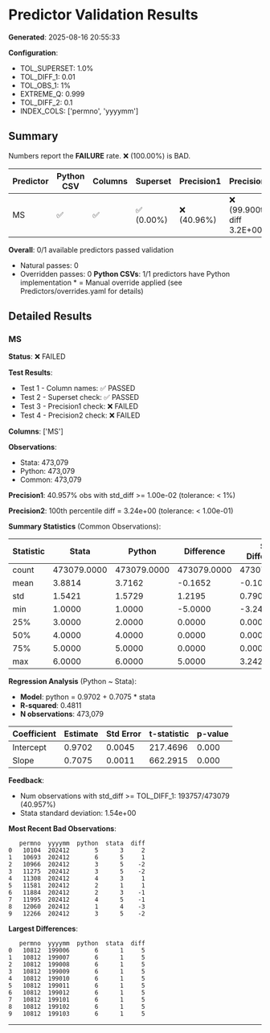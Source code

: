 # Predictor Validation Results

**Generated**: 2025-08-16 20:55:33

**Configuration**:
- TOL_SUPERSET: 1.0%
- TOL_DIFF_1: 0.01
- TOL_OBS_1: 1%
- EXTREME_Q: 0.999
- TOL_DIFF_2: 0.1
- INDEX_COLS: ['permno', 'yyyymm']

## Summary

Numbers report the **FAILURE** rate. ❌ (100.00%) is BAD.

| Predictor                 | Python CSV | Columns  | Superset  | Precision1   | Precision2              |
|---------------------------|------------|----------|-----------|--------------|-------------------------|
| MS                        | ✅         | ✅       | ✅ (0.00%)   | ❌ (40.96%)   | ❌ (99.900th diff 3.2E+00) |

**Overall**: 0/1 available predictors passed validation
  - Natural passes: 0
  - Overridden passes: 0
**Python CSVs**: 1/1 predictors have Python implementation
\* = Manual override applied (see Predictors/overrides.yaml for details)

## Detailed Results

### MS

**Status**: ❌ FAILED

**Test Results**:
- Test 1 - Column names: ✅ PASSED
- Test 2 - Superset check: ✅ PASSED
- Test 3 - Precision1 check: ❌ FAILED
- Test 4 - Precision2 check: ❌ FAILED

**Columns**: ['MS']

**Observations**:
- Stata:  473,079
- Python: 473,079
- Common: 473,079

**Precision1**: 40.957% obs with std_diff >= 1.00e-02 (tolerance: < 1%)

**Precision2**: 100th percentile diff = 3.24e+00 (tolerance: < 1.00e-01)

**Summary Statistics** (Common Observations):

| Statistic  |          Stata |         Python |     Difference | Std Difference |
|------------|----------------|----------------|----------------|----------------|
| count      |    473079.0000 |    473079.0000 |    473079.0000 |    473079.0000 |
| mean       |         3.8814 |         3.7162 |        -0.1652 |        -0.1071 |
| std        |         1.5421 |         1.5729 |         1.2195 |         0.7908 |
| min        |         1.0000 |         1.0000 |        -5.0000 |        -3.2424 |
| 25%        |         3.0000 |         2.0000 |         0.0000 |         0.0000 |
| 50%        |         4.0000 |         4.0000 |         0.0000 |         0.0000 |
| 75%        |         5.0000 |         5.0000 |         0.0000 |         0.0000 |
| max        |         6.0000 |         6.0000 |         5.0000 |         3.2424 |

**Regression Analysis** (Python ~ Stata):

- **Model**: python = 0.9702 + 0.7075 * stata
- **R-squared**: 0.4811
- **N observations**: 473,079

| Coefficient |     Estimate |    Std Error | t-statistic |   p-value |
|-------------|--------------|--------------|-------------|----------|
| Intercept   |       0.9702 |       0.0045 |    217.4696 |     0.000 |
| Slope       |       0.7075 |       0.0011 |    662.2915 |     0.000 |

**Feedback**:
- Num observations with std_diff >= TOL_DIFF_1: 193757/473079 (40.957%)
- Stata standard deviation: 1.54e+00

**Most Recent Bad Observations**:
```
   permno  yyyymm  python  stata  diff
0   10104  202412       5      3     2
1   10693  202412       6      5     1
2   10966  202412       3      5    -2
3   11275  202412       3      5    -2
4   11308  202412       4      3     1
5   11581  202412       2      1     1
6   11884  202412       2      3    -1
7   11995  202412       4      5    -1
8   12060  202412       1      4    -3
9   12266  202412       3      5    -2
```

**Largest Differences**:
```
   permno  yyyymm  python  stata  diff
0   10812  199006       6      1     5
1   10812  199007       6      1     5
2   10812  199008       6      1     5
3   10812  199009       6      1     5
4   10812  199010       6      1     5
5   10812  199011       6      1     5
6   10812  199012       6      1     5
7   10812  199101       6      1     5
8   10812  199102       6      1     5
9   10812  199103       6      1     5
```

---

